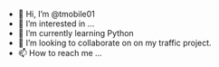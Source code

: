 - 👋 Hi, I’m @tmobile01
- 👀 I’m interested in ...
- 🌱 I’m currently learning Python
- 💞️ I’m looking to collaborate on on my traffic project. 
- 📫 How to reach me ...

<!---
tmobile01/tmobile01 is a ✨ special ✨ repository because its `README.md` (this file) appears on your GitHub profile.
You can click the Preview link to take a look at your changes.
--->
